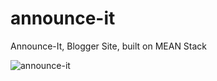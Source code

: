 # announce-it
Announce-It, Blogger Site, built on MEAN Stack

![announce-it](https://user-images.githubusercontent.com/2385925/31490561-0880d3ae-af4d-11e7-9433-ef8ef6ff5428.png)

